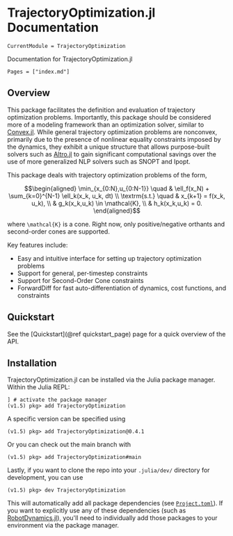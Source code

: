 # TrajectoryOptimization.jl Documentation

```@meta
CurrentModule = TrajectoryOptimization
```

Documentation for TrajectoryOptimization.jl

```@contents
Pages = ["index.md"]
```

## Overview
This package facilitates the definition and evaluation of trajectory optimization problems.
Importantly, this package should be considered more of a modeling framework than an
optimization solver, similar to [Convex.jl](https://github.com/JuliaOpt/Convex.jl).
While general trajectory optimization problems are nonconvex, primarily due to the
presence of nonlinear equality constraints imposed by the dynamics, they exhibit a unique
structure that allows purpose-built solvers such as [Altro.jl](https://github.com/bjack205/ALTRO.jl)
to gain significant computational savings over the use of more generalized NLP solvers such
as SNOPT and Ipopt.

This package deals with trajectory optimization problems of the form,
```math
\begin{aligned}
  \min_{x_{0:N},u_{0:N-1}} \quad & \ell_f(x_N) + \sum_{k=0}^{N-1} \ell_k(x_k, u_k, dt) \\
  \textrm{s.t.}            \quad & x_{k+1} = f(x_k, u_k), \\
                                 & g_k(x_k,u_k) \in \mathcal{K}, \\
                                 & h_k(x_k,u_k) = 0.
\end{aligned}
```
where ``\mathcal{K}`` is a cone. Right now, only positive/negative orthants 
and second-order cones are supported.

Key features include:
* Easy and intuitive interface for setting up trajectory optimization problems
* Support for general, per-timestep constraints
* Support for Second-Order Cone constraints 
* ForwardDiff for fast auto-differentiation of dynamics, cost functions, and constraints

## Quickstart
See the [Quickstart](@ref quickstart_page) page for a quick overview of the API.

## Installation
TrajectoryOptimization.jl can be installed via the Julia package manager. Within the Julia
REPL:
```
] # activate the package manager
(v1.5) pkg> add TrajectoryOptimization
```
A specific version can be specified using
```
(v1.5) pkg> add TrajectoryOptimization@0.4.1
```
Or you can check out the main branch with
```
(v1.5) pkg> add TrajectoryOptimization#main
```
Lastly, if you want to clone the repo into your `.julia/dev/` directory for development, you can use
```
(v1.5) pkg> dev TrajectoryOptimization
```

This will automatically add all package dependencies (see [`Project.toml`](https://github.com/RoboticExplorationLab/TrajectoryOptimization.jl/blob/master/Project.toml)).
If you want to explicitly use any of these dependencies (such as [RobotDynamics.jl](https://github.com/RoboticExplorationLab/RobotDynamics.jl)), 
you'll need to individually add those packages to your environment via the package manager.